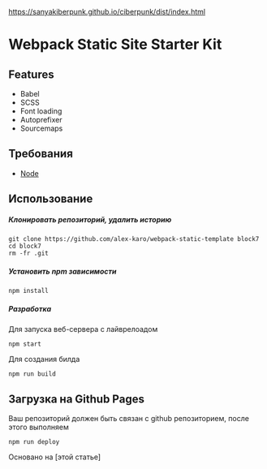 https://sanyakiberpunk.github.io/ciberpunk/dist/index.html


# Webpack Static Site Starter Kit

## Features

- Babel
- SCSS
- Font loading
- Autoprefixer
- Sourcemaps

## Требования

- [Node](https://nodejs.org/)

## Использование

##### Клонировать репозиторий, удалить историю

```
git clone https://github.com/alex-karo/webpack-static-template block7
cd block7
rm -fr .git
```

##### Установить npm зависимости

```
npm install
```

##### Разработка

Для запуска веб-сервера с лайврелоадом

```
npm start
```

Для создания билда

```
npm run build
```

## Загрузка на Github Pages

Ваш репозиторий должен быть связан с github репозиторием, после этого выполняем

```
npm run deploy
```

Основано на [этой статье]
